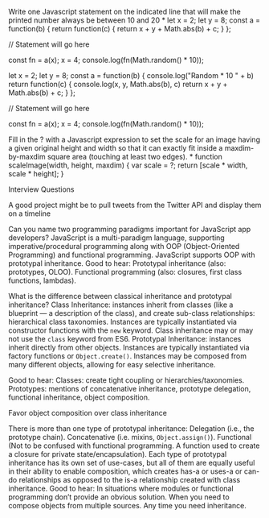 
Write one Javascript statement on the indicated line that will make the printed number always be between 10 and 20 *
let x = 2;
let y = 8;
const a = function(b) { return function(c) { return x + y + Math.abs(b) + c; } };

// Statement will go here

const fn = a(x);
x = 4;
console.log(fn(Math.random() * 10));


let x = 2;
let y = 8;
const a = function(b) { 
console.log("Random * 10 " + b)
return function(c) { 
console.log(x, y, Math.abs(b), c)
return x + y + Math.abs(b) + c; } };

// Statement will go here

const fn = a(x);
x = 4;
console.log(fn(Math.random() * 10));


Fill in the ? with a Javascript expression to set the scale for an image having a given original height and width so that it can exactly fit inside a maxdim-by-maxdim square area (touching at least two edges). *
function scaleImage(width, height, maxdim) {
  var scale = ?;
  return [scale * width, scale * height];
}




Interview Questions

A good project might be to pull tweets from the Twitter API and display them on a timeline

Can you name two programming paradigms important for JavaScript app developers?
JavaScript is a multi-paradigm language, supporting imperative/procedural programming along with OOP (Object-Oriented Programming) and functional programming. JavaScript supports OOP with prototypal inheritance.
Good to hear:
Prototypal inheritance (also: prototypes, OLOO).
Functional programming (also: closures, first class functions, lambdas).


 What is the difference between classical inheritance and prototypal inheritance?
Class Inheritance: instances inherit from classes (like a blueprint — a description of the class), and create sub-class relationships: hierarchical class taxonomies. Instances are typically instantiated via constructor functions with the `new` keyword. Class inheritance may or may not use the `class` keyword from ES6.
Prototypal Inheritance: instances inherit directly from other objects. Instances are typically instantiated via factory functions or `Object.create()`. Instances may be composed from many different objects, allowing for easy selective inheritance.


Good to hear:
Classes: create tight coupling or hierarchies/taxonomies.
Prototypes: mentions of concatenative inheritance, prototype delegation, functional inheritance, object composition.

Favor object composition over class inheritance


There is more than one type of prototypal inheritance:
Delegation (i.e., the prototype chain).
Concatenative (i.e. mixins, `Object.assign()`).
Functional (Not to be confused with functional programming. A function used to create a closure for private state/encapsulation).
Each type of prototypal inheritance has its own set of use-cases, but all of them are equally useful in their ability to enable composition, which creates has-a or uses-a or can-do relationships as opposed to the is-a relationship created with class inheritance.
Good to hear:
In situations where modules or functional programming don’t provide an obvious solution.
When you need to compose objects from multiple sources.
Any time you need inheritance.




